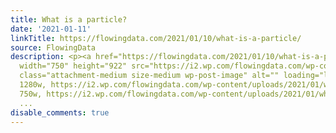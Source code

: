 ```yaml
---
title: What is a particle?
date: '2021-01-11'
linkTitle: https://flowingdata.com/2021/01/10/what-is-a-particle/
source: FlowingData
description: <p><a href="https://flowingdata.com/2021/01/10/what-is-a-particle/"><img
  width="750" height="922" src="https://i2.wp.com/flowingdata.com/wp-content/uploads/2021/01/what-is-a-particle.png?fit=750%2C922&amp;ssl=1"
  class="attachment-medium size-medium wp-post-image" alt="" loading="lazy" srcset="https://i2.wp.com/flowingdata.com/wp-content/uploads/2021/01/what-is-a-particle.png?w=1280&amp;ssl=1
  1280w, https://i2.wp.com/flowingdata.com/wp-content/uploads/2021/01/what-is-a-particle.png?resize=750%2C922&amp;ssl=1
  750w, https://i2.wp.com/flowingdata.com/wp-content/uploads/2021/01/what-is-a-particle.p
  ...
disable_comments: true
---
```

<p><a href="https://flowingdata.com/2021/01/10/what-is-a-particle/"><img width="750" height="922" src="https://i2.wp.com/flowingdata.com/wp-content/uploads/2021/01/what-is-a-particle.png?fit=750%2C922&amp;ssl=1" class="attachment-medium size-medium wp-post-image" alt="" loading="lazy" srcset="https://i2.wp.com/flowingdata.com/wp-content/uploads/2021/01/what-is-a-particle.png?w=1280&amp;ssl=1 1280w, https://i2.wp.com/flowingdata.com/wp-content/uploads/2021/01/what-is-a-particle.png?resize=750%2C922&amp;ssl=1 750w, https://i2.wp.com/flowingdata.com/wp-content/uploads/2021/01/what-is-a-particle.p ...